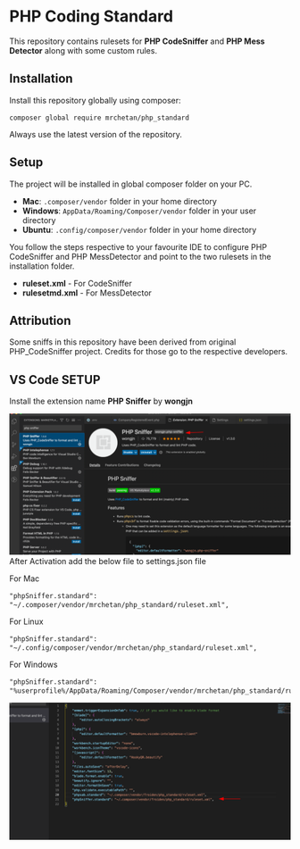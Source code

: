 # PHP Coding Standard
This repository contains rulesets for **PHP CodeSniffer** and **PHP Mess Detector** along with some custom rules.

## Installation
Install this repository globally using composer:

	composer global require mrchetan/php_standard

Always use the latest version of the repository.

## Setup
The project will be installed in global composer folder on your PC. 
* **Mac**: `.composer/vendor` folder in your home directory
* **Windows**: `AppData/Roaming/Composer/vendor` folder in your user directory
* **Ubuntu**: `.config/composer/vendor` folder in your home directory

You follow the steps respective to your favourite IDE to configure PHP CodeSniffer and PHP MessDetector and point to the two rulesets in the installation folder.
* **ruleset.xml** - For CodeSniffer
* **rulesetmd.xml** - For MessDetector

## Attribution
Some sniffs in this repository have been derived from original PHP_CodeSniffer project. Credits for those go to the respective developers.

## VS Code SETUP
Install the extension name **PHP Sniffer** by **wongjn**

![N|Solid](./img/php-snif.png)
After Activation add the below file to settings.json file

For Mac

	"phpSniffer.standard": "~/.composer/vendor/mrchetan/php_standard/ruleset.xml",

For Linux

	"phpSniffer.standard": "~/.config/composer/vendor/mrchetan/php_standard/ruleset.xml",

For Windows

	"phpSniffer.standard": "%userprofile%/AppData/Roaming/Composer/vendor/mrchetan/php_standard/ruleset.xml",


  ![N|Solid](./img/vs-settings-1.png)